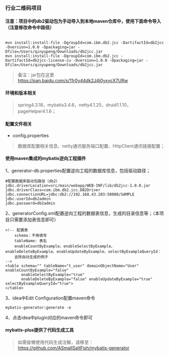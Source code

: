 ### 行业二维码项目

#### 注意：项目中的db2驱动包为手动导入到本地maven仓库中，使用下面命令导入（注意修改命令中路径）
```$xslt

mvn install:install-file -DgroupId=com.ibm.db2.jcc -DartifactId=db2jcc -Dversion=1.0.0 -Dpackaging=jar -Dfile=/Users/qinyupeng/Downloads/db2jcc.jar
mvn install:install-file -DgroupId=com.ibm.db2.jcc -DartifactId=db2jcc-license-cu -Dversion=1.0.0 -Dpackaging=jar -Dfile=/Users/qinyupeng/Downloads/db2jcc.jar
```
> 备注：jar包在这里 
https://pan.baidu.com/s/11r0y44dk2J4j0yxycX7URw


#### 环境和版本相关
> spring4.3.18，mybatis3.4.6，netty4.1.25，druid1.1.10，pageHelper4.1.6；

#### 配置文件相关
* config.properties
> 数据库配置相关信息、netty通讯服务端口配置、HttpClient通讯链接配置；

#### 使用maven集成的mybatis逆向工程插件
1、generator-db.properties配置逆向工程的数据库信息，包括驱动路径；
```$xslt
#配置数据库驱动包路径（db2）
jdbc.driverLocation=src/main/webapp/WEB-INF/lib/db2jcc-1.0.0.jar
jdbc.driverClass=com.ibm.db2.jcc.DB2Driver
jdbc.connectionURL=jdbc:db2://192.168.43.203:50000/SAMPLE
jdbc.userId=db2admin
jdbc.password=db2admin
```

2、generatorConfig.xml配置逆向工程的数据表信息，生成的目录信息等；（本项目只需要添加表信息即可）
```$xslt
<!-- 配置表
    schema：不用填写
    tableName: 表名
    enableCountByExample、enableSelectByExample、enableDeleteByExample、enableUpdateByExample、selectByExampleQueryId：
    去除自动生成的例子
-->
<table schema="" tableName="t_user" domainObjectName="User" enableCountByExample="false"
       enableSelectByExample="true"
       enableDeleteByExample="false" enableUpdateByExample="true" selectByExampleQueryId="true">
</table>
```

3、idea中Edit Configuration配置maven命令
```$xslt
mybatis-generator:generate -e
```

4、点击idea中plugin对应的maven命令即可


#### mybatis-plus提供了代码生成工具
> 如需偷懒使用代码生成注解，请移至：
https://github.com/ASmallSaltFish/mybatis-generator

